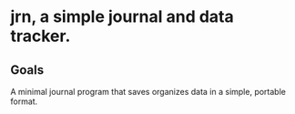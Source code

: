 jrn, a simple journal and data tracker.
=======================================

Goals
-----
A minimal journal program that saves organizes data in a simple, portable format.
